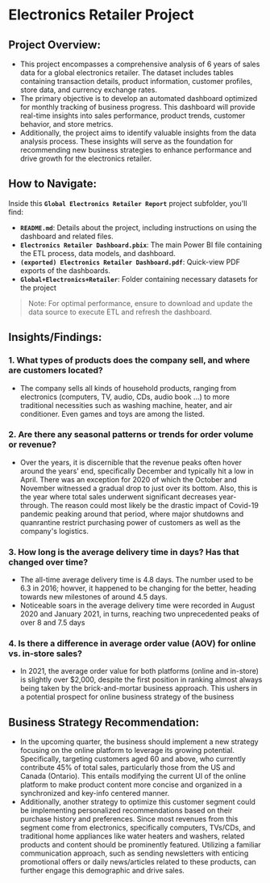 # Electronics Retailer Project

## Project Overview:
- This project encompasses a comprehensive analysis of 6 years of sales data for a global electronics retailer. The dataset includes tables containing transaction details, product information, customer profiles, store data, and currency exchange rates.
- The primary objective is to develop an automated dashboard optimized for monthly tracking of business progress. This dashboard will provide real-time insights into sales performance, product trends, customer behavior, and store metrics.
- Additionally, the project aims to identify valuable insights from the data analysis process. These insights will serve as the foundation for recommending new business strategies to enhance performance and drive growth for the electronics retailer.

## How to Navigate:
Inside this **`Global Electronics Retailer Report`** project subfolder, you'll find:
  - **`README.md`**: Details about the project, including instructions on using the dashboard and related files.
  - **`Electronics Retailer Dashboard.pbix`**: The main Power BI file containing the ETL process, data models, and dashboard.
  - **`(exported) Electronics Retailer Dashboard.pdf`**: Quick-view PDF exports of the dashboards.
  - **`Global+Electronics+Retailer`**: Folder containing necessary datasets for the project
  
> Note: For optimal performance, ensure to download and update the data source to execute ETL and refresh the dashboard.

## Insights/Findings:
### 1. What types of products does the company sell, and where are customers located?
- The company sells all kinds of household products, ranging from electronics (computers, TV, audio, CDs, audio book ...) to more traditional necessities such as washing machine, heater, and air conditioner. Even games and toys are among the listed.

### 2. Are there any seasonal patterns or trends for order volume or revenue?
- Over the years, it is discernible that the revenue peaks often hover around the years' end, specifically December and typically hit a low in April. There was an exception for 2020 of which the October and November witnessed a gradual drop to just over its bottom. Also, this is the year where total sales underwent significant decreases year-through. The reason could most likely be the drastic impact of Covid-19 pandemic peaking around that period, where major shutdowns and quanrantine restrict purchasing power of customers as well as the company's logistics.

### 3. How long is the average delivery time in days? Has that changed over time?
- The all-time average delivery time is 4.8 days. The number used to be 6.3 in 2016; howver, it happened to be changing for the better, heading towards new milestones of around 4.5 days.
- Noticeable soars in the average delivery time were recorded in August 2020 and January 2021, in turns, reaching two unprecedented peaks of over 8 and 7.5 days


### 4. Is there a difference in average order value (AOV) for online vs. in-store sales?
- In 2021, the average order value for both platforms (online and in-store) is slightly over $2,000, despite the first position in ranking almost always being taken by the brick-and-mortar business approach. This ushers in a potential prospect for online business strategy of the business

## Business Strategy Recommendation:
- In the upcoming quarter, the business should implement a new strategy focusing on the online platform to leverage its growing potential. Specifically, targeting customers aged 60 and above, who currently contribute 45% of total sales, particularly those from the US and Canada (Ontario). This entails modifying the current UI of the online platform to make product content more concise and organized in a synchronized and key-info centered manner. 
- Additionally, another strategy to optimize this customer segment could be implementing personalized recommendations based on their purchase history and preferences. Since most revenues from this segment come from electronics, specifically computers, TVs/CDs, and traditional home appliances like water heaters and washers, related products and content should be prominently featured. Utilizing a familiar communication approach, such as sending newsletters with enticing promotional offers or daily news/articles related to these products, can further engage this demographic and drive sales.

